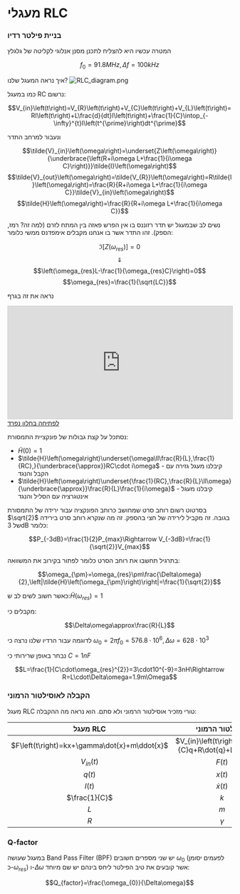 # מעגלי RLC

### בניית פילטר רדיו
המטרה עכשיו היא להצליח לתכנן מסנן אנלוגי לקליטה של גלגלץ

$$f_{0}=91.8MHz,\Delta f=100kHz$$

איך נראה המעגל שלנו?
![RLC_diagram.png](images/RLC_diagram.png)

כמו במעגל RC נרשום:

$$V_{in}\left(t\right)=V_{R}\left(t\right)+V_{C}\left(t\right)+V_{L}\left(t\right)=RI\left(t\right)+L\frac{d}{dt}I\left(t\right)+\frac{1}{C}\intop_{-\infty}^{t}I\left(t^{\prime}\right)dt^{\prime}$$

ונעבור למרחב התדר

$$\tilde{V}_{in}\left(\omega\right)=\underset{Z\left(\omega\right)}{\underbrace{\left(R+i\omega L+\frac{1}{i\omega C}\right)}}\tilde{I}\left(\omega\right)$$
$$\tilde{V}_{out}\left(\omega\right)=\tilde{V_{R}}\left(\omega\right)=R\tilde{I}\left(\omega\right)=\frac{R}{R+i\omega L+\frac{1}{i\omega C}}\tilde{V}_{in}\left(\omega\right)$$
$$\tilde{H}\left(\omega\right)=\frac{R}{R+i\omega L+\frac{1}{i\omega C}}$$

נשים לב שבמעגל יש תדר רזוננס בו אין הפרש פאזה בין המתח לזרם (למה זה? רמז, הספק). זהו התדר אשר בו אנחנו מקבלים אימפדנס ממשי כלומר:

$$\Im\left[Z\left(\omega_{res}\right)\right]=0$$
$$\Downarrow$$
$$\left(\omega_{res}L-\frac{1}{\omega_{res}C}\right)=0$$
$$\omega_{res}=\frac{1}{\sqrt{LC}}$$

נראה את זה בגרף

<iframe src="https://www.geogebra.org/material/iframe/id/fsmc5gwz" width="100%" style="border: 1px solid #ccc; aspect-ratio: 2 / 1" frameborder=0></iframe>
<a href="https://www.geogebra.org/material/iframe/id/fsmc5gwz" target="_blank">לפתיחה בחלון נפרד</a>

נסתכל על קצת גבולות של פונקציית התמסורת:
* $\tilde{H}\left(0\right)=1$
* $\tilde{H}\left(\omega\right)\underset{\omega\ll\frac{R}{L},\frac{1}{RC},}{\underbrace{\approx}}RC\cdot i\omega$ - קיבלנו מעגל גזירה עם הקבל והנגד
* $\tilde{H}\left(\omega\right)\underset{\frac{1}{RC},\frac{R}{L}\ll\omega}{\underbrace{\approx}}\frac{R}{L}\frac{1}{i\omega}$ - קיבלנו מעגל אינטגרציה עם הסליל והנגד 

בסרטוט רשום רוחב סרט שמחושב כרוחב הפונקציה עבור ירידה של התמסורת $\sqrt{2}$ בגובה. זה מקביל לירידה של חצי בהספק. זה מה שנקרא רוחב סרט בירידה של 3dB כלומר:

$$P_{-3dB}=\frac{1}{2}P_{max}\Rightarrow V_{-3dB}=\frac{1}{\sqrt{2}}V_{max}$$

בתרגיל תחשבו את רוחב הסרט כלומר לפתור בקירוב את המשוואה:

$$\omega_{\pm}=\omega_{res}\pm\frac{\Delta\omega}{2},\left|\tilde{H}\left(\omega_{\pm}\right)\right|=\frac{1}{\sqrt{2}}$$

כאשר חשוב לשים לב ש:$\tilde{H}\left(\omega_{res}\right)=1$

מקבלים כי:

$$\Delta\omega\approx\frac{R}{L}$$

לדוגמה עבור הרדיו שלנו נרצה כי $\omega_{0}=2\pi f_{0}=576.8\cdot10^{6},\Delta\omega=628\cdot10^{3}$

נבחר באופן שרירותי כי $C=1nF$

$$L=\frac{1}{C\cdot\omega_{res}^{2}}=3\cdot10^{-9}=3nH\Rightarrow R=L\cdot\Delta\omega=1.9m\Omega$$

### הקבלה לאוסילטור הרמוני
מעגל RLC טורי מזכיר אוסילטור הרמוני ולא סתם. הוא נראה מה ההקבלה:

|                   מעגל RLC                   |                     אוסילטור הרמוני                    |
|:--------------------------------------------:|:------------------------------------------------------:|
| $F\left(t\right)=kx+\gamma\dot{x}+m\ddot{x}$ | $V_{in}\left(t\right)=\frac{1}{C}q+R\dot{q}+L\ddot{q}$ |
|            $V_{in}\left(t\right)$            |                    $F\left(t\right)$                   |
|               $q\left(t\right)$              |                    $x\left(t\right)$                   |
|               $I\left(t\right)$              |                 $\dot{x}\left(t\right)$                |
|                 $\frac{1}{C}$                |                           $k$                          |
|                      $L$                     |                           $m$                          |
|                      $R$                     |                        $\gamma$                        |

### Q-factor
במעגל שעושה Band Pass Filter (BPF) יש שני מספרים חשובים $\omega_{0}$ (לפעמים יסומן כ-$\omega_{res}$) ו-$\Delta\omega$ אשר קובעים את טיב הפילטר
ליחס בינהם יש שם מיוחד:

$$Q_{factor}=\frac{\omega_{0}}{\Delta\omega}$$